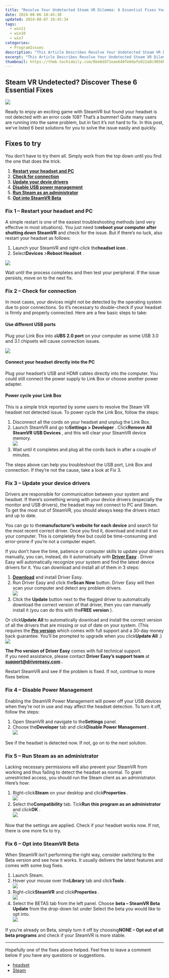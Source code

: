 ```yaml
---
title: "Resolve Your Undetected Steam VR Dilemma: 6 Essential Fixes You Need to Know"
date: 2024-08-06 18:45:38
updated: 2024-08-07 10:45:34
tags:
  - win11
  - win10
  - win7
categories:
  - ProgramIssues
description: "This Article Describes Resolve Your Undetected Steam VR Dilemma: 6 Essential Fixes You Need to Know"
excerpt: "This Article Describes Resolve Your Undetected Steam VR Dilemma: 6 Essential Fixes You Need to Know"
thumbnail: https://thmb.techidaily.com/6be6dd71eae640fe0dafe922a0c9856b8d53d7857f2711632e7fcb56b1cec9df.jpg
---
```


## Steam VR Undetected? Discover These 6 Essential Fixes

![](https://images.drivereasy.com/wp-content/uploads/2022/05/steamvr-headset-not-detected-error.jpg)

 Ready to enjoy an exciting game with SteamVR but found your headset is not detected with an error code 108? That’s a bummer! Quite many users are running into the same problem, but in fact it’s not hard to fix. In this post, we’ve listed 6 best solutions for you to solve the issue easily and quickly.

## Fixes to try

 You don’t have to try them all. Simply work from the top down until you find the one that does the trick.

1. **[Restart your headset and PC](https://tools.techidaily.com/drivereasy/download/)**
2. **[Check for connection](https://tools.techidaily.com/drivereasy/download/)**
3. **[Update your devie drivers](https://tools.techidaily.com/drivereasy/download/)**
4. **[Disable USB power management](https://tools.techidaily.com/drivereasy/download/)**
5. **[Run Steam as an administrator](https://tools.techidaily.com/drivereasy/download/)**
6. **[Opt into SteamVR Beta](https://tools.techidaily.com/drivereasy/download/)**

### Fix 1 – Restart your headset and PC

 A simple restart is one of the easiest troubleshooting methods (and very effective in most situations). You just need to**reboot your computer after shutting down SteamVR** and check for the issue. But if there’s no luck, also restart your headset as follows:

1. Launch your SteamVR and right-click the**headset icon** .
2. Select**Devices** \>**Reboot Headset** .

![](https://images.drivereasy.com/wp-content/uploads/2022/05/steamvr-restart-headset.jpg)

 Wait until the process completes and then test your peripheral. If the issue persists, move on to the next fix.

### Fix 2 – Check for connection

 In most cases, your devices might not be detected by the operating system due to poor connections. So it’s necessary to double-check if your headset is firmly and properly connected. Here are a few basic steps to take:

#### Use different USB ports

 Plug your Link Box into a**UBS 2.0 port** on your computer as some USB 3.0 and 3.1 chipsets will cause connection issues.

![](https://images.drivereasy.com/wp-content/uploads/2022/05/change-usb-ports.jpg)

#### Connect your headset directly into the PC

 Plug your headset’s USB and HDMI cables directly into the computer. You could still connect the power supply to Link Box or choose another power adapter.

#### Power cycle your Link Box

 This is a simple trick reported by some users to resolve the Steam VR headset not detected issue. To power cycle the Link Box, follow the steps:

1. Disconnect all the cords on your headset and unplug the Link Box.
2. Launch SteamVR and go to**Settings > Developer** . Click**Remove All SteamVR USB Devices** , and this will clear your SteamVR device memory.  
![](https://images.drivereasy.com/wp-content/uploads/2022/05/steamvr-remove-all-devices.jpg)
3. Wait until it completes and plug all the cords back in after a couple of minutes.

 The steps above can help you troubleshoot the USB port, Link Box and connection. If they’re not the cause, take a look at Fix 3.

### Fix 3 – Update your device drivers

 Drivers are responsible for communication between your system and headset. If there’s something wrong with your device drivers (especially the monitor and USB drivers), the headset may not connect to PC and Steam. To get the most out of SteamVR, you should always keep the drivers intact and up to date.

 You can go to the**manufacturer’s website for each device** and search for the most recent correct driver. Once you find it, download and install it on your computer. This is completely free but could be time-consuming and error-prone if you’re not a computer expert.

 If you don’t have the time, patience or computer skills to update your drivers manually, you can, instead, do it automatically with **[Driver Easy](https://tools.techidaily.com/drivereasy/download/)**  . Driver Easy will automatically recognize your system and find the latest device drivers for it. You can download and install all of them in 3 steps:

1. **[Download](https://tools.techidaily.com/drivereasy/download/)**  and install Driver Easy.
2. Run Driver Easy and click the**Scan Now** button. Driver Easy will then scan your computer and detect any problem drivers.  
![](https://images.drivereasy.com/wp-content/uploads/2022/05/2022-04-15_15-08-24-1.jpg)
3. Click the **Update**  button next to the flagged driver to automatically download the correct version of that driver, then you can manually install it (you can do this with the**FREE version** ).  

 Or click**Update All** to automatically download and install the correct version of all the drivers that are missing or out of date on your system. (This requires the **[Pro version](https://tools.techidaily.com/drivereasy/download/)**  which comes with full support and a 30-day money back guarantee. You’ll be prompted to upgrade when you click**Update All** .)  
![](https://images.drivereasy.com/wp-content/uploads/2022/05/2022-05-10_09-41-35.jpg)

**The Pro version of Driver Easy** comes with full technical support.  
 If you need assistance, please contact **Driver Easy’s support team** at **[support@drivereasy.com](https://tools.techidaily.com/drivereasy/download/) .**

 Restart SteamVR and see if the problem is fixed. If not, continue to more fixes below.

### Fix 4 – Disable Power Management

 Enabling the SteamVR Power Management will power off your USB devices when they’re not in use and may affect the headset detection. To turn it off, follow the steps:

1. Open SteamVR and navigate to the**Settings** panel.
2. Choose the**Developer** tab and click**Disable Power Management** .  
![](https://images.drivereasy.com/wp-content/uploads/2022/05/steamvr-power-management-option.jpg)

See if the headset is detected now. If not, go on to the next solution.

### Fix 5 – Run Steam as an administrator

 Lacking necessary permissions will also prevent your SteamVR from working and thus failing to detect the headset as normal. To grant unrestricted access, you should run the Steam client as an administrator. Here’s how:

1. Right-click**Steam** on your desktop and click**Properties** .  
![](https://images.drivereasy.com/wp-content/uploads/2021/04/run-as-administrator-1.jpg)
2. Select the**Compatibility** tab. Tick**Run this program as an administrator** and click**OK** .  
![](https://images.drivereasy.com/wp-content/uploads/2021/04/run-as-administrator-2.jpg)

 Now that the settings are applied. Check if your headset works now. If not, there is one more fix to try.

### Fix 6 – Opt into SteamVR Beta

 When SteamVR isn’t performing the right way, consider switching to the Beta version and see how it works. It usually delivers the latest features and comes with some bug fixes.

1. Launch Steam.
2. Hover your mouse over the**Library** tab and click**Tools** .  
![](https://images.drivereasy.com/wp-content/uploads/2022/05/steamvr-tools.jpg)
3. Right-click**SteamVR** and click**Properties** .  
![](https://images.drivereasy.com/wp-content/uploads/2021/04/steam-beta-1.jpg)
4. Select the BETAS tab from the left panel. Choose **beta – SteamVR Beta Update** from the drop-down list under Select the beta you would like to opt into.  
![](https://images.drivereasy.com/wp-content/uploads/2021/04/steam-beta.jpg)

 If you’re already on Beta, simply turn it off by choosing**NONE – Opt out of all beta programs** and check if your SteamVR is more stable.

---

 Hopefully one of the fixes above helped. Feel free to leave a comment below if you have any questions or suggestions.

* [headset](https://tools.techidaily.com/drivereasy/download/)
* [Steam](https://tools.techidaily.com/drivereasy/download/)

<ins class="adsbygoogle"
     style="display:block"
     data-ad-format="autorelaxed"
     data-ad-client="ca-pub-7571918770474297"
     data-ad-slot="1223367746"></ins>



<ins class="adsbygoogle"
     style="display:block"
     data-ad-client="ca-pub-7571918770474297"
     data-ad-slot="8358498916"
     data-ad-format="auto"
     data-full-width-responsive="true"></ins>
